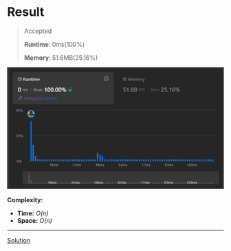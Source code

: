 # Result

> Accepted
>
> **Runtime**: 0ms(100%)
>
> **Memory**: 51.6MB(25.16%)


![Result Image](result.png)


**Complexity:**

- **Time:** *O(n)*
- **Space:** *O(n)*


---

[Solution](https://leetcode.com/problems/add-two-numbers/solutions/127833/add-two-numbers/)
